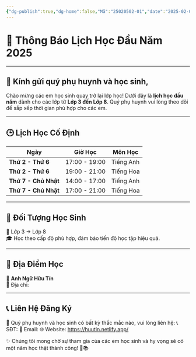 ```yaml
---
{"dg-publish":true,"dg-home":false,"Mã":"25020502-01","date":"2025-02-02","time":"14:09","Week":"05","tags":["lich-hoc","#thongbao"],"dg-show-local-graph":"false","dg-home-link":"false","dg-show-backlinks":"false","dg-show-toc":"false","dg-show-inline-title":"false","dg-show-file-tree":"false","dg-enable-search":"false","dg-link-preview":"false","dg-show-tags":"false","dg-pass-frontmatter":"false","dg-path":"Thông Báo/Thông báo lịch học.md","permalink":"/thong-bao/thong-bao-lich-hoc/","dgHomeLink":"false","dgPassFrontmatter":true,"dgShowBacklinks":"false","dgShowLocalGraph":"false","dgShowInlineTitle":"false","dgShowFileTree":"false","dgEnableSearch":"false","dgShowToc":"false","dgLinkPreview":"false","dgShowTags":"false","updated":"2025-02-02T14:26:14.528+07:00"}
---
```



# 📅 **Thông Báo Lịch Học Đầu Năm 2025**
---

## 📢 **Kính gửi quý phụ huynh và học sinh,**

Chào mừng các em học sinh quay trở lại lớp học! Dưới đây là **lịch học đầu năm** dành cho các lớp từ **Lớp 3 đến Lớp 8**. Quý phụ huynh vui lòng theo dõi để sắp xếp thời gian phù hợp cho các em.

---

## **🕒 Lịch Học Cố Định**

|Ngày|Giờ Học|Môn Học|
|---|---|---|
|**Thứ 2 - Thứ 6**|17:00 - 19:00|Tiếng Anh|
|**Thứ 2 - Thứ 6**|19:00 - 21:00|Tiếng Hoa|
|**Thứ 7 - Chủ Nhật**|14:00 - 17:00|Tiếng Anh|
|**Thứ 7 - Chủ Nhật**|17:00 - 21:00|Tiếng Hoa|

---

## **📍 Đối Tượng Học Sinh**

🎯 Lớp 3 → Lớp 8  
🎓 Học theo cấp độ phù hợp, đảm bảo tiến độ học tập hiệu quả.

---

## **📍 Địa Điểm Học**

🏫 **Anh Ngữ Hữu Tín**  
📍 Địa chỉ: 

---

## **📞 Liên Hệ Đăng Ký**

📌 Quý phụ huynh và học sinh có bất kỳ thắc mắc nào, vui lòng liên hệ: 
📞 SĐT: 
📩 Email: 
🌐 Website: https://huutin.netlify.app/

✨ Chúng tôi mong chờ sự tham gia của các em học sinh và hy vọng sẽ có một năm học thật thành công! 🚀📚